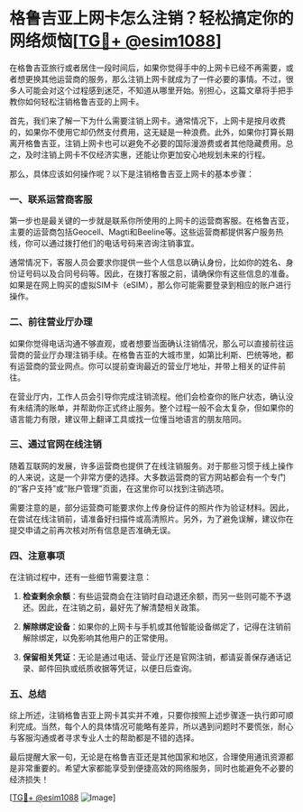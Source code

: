 # 格鲁吉亚上网卡怎么注销？轻松搞定你的网络烦恼[[TG💪+ @esim1088](https://t.me/s/esim1088)]

在格鲁吉亚旅行或者居住一段时间后，如果你觉得手中的上网卡已经不再需要，或者想更换其他运营商的服务，那么注销上网卡就成为了一件必要的事情。不过，很多人可能会对这个过程感到迷茫，不知道从哪里开始。别担心，这篇文章将手把手教你如何轻松注销格鲁吉亚的上网卡。

首先，我们来了解一下为什么需要注销上网卡。通常情况下，上网卡是按月收费的，如果你不使用它却仍然支付费用，这无疑是一种浪费。此外，如果你打算长期离开格鲁吉亚，注销上网卡也可以避免不必要的国际漫游费或者其他隐藏费用。总之，及时注销上网卡不仅经济实惠，还能让你更加安心地规划未来的行程。

那么，具体应该如何操作呢？以下是注销格鲁吉亚上网卡的基本步骤：

### 一、联系运营商客服

第一步也是最关键的一步就是联系你所使用的上网卡的运营商客服。在格鲁吉亚，主要的运营商包括Geocell、Magti和Beeline等。这些运营商都提供客户服务热线，你可以通过拨打他们的电话号码来咨询注销事宜。

通常情况下，客服人员会要求你提供一些个人信息以确认身份，比如你的姓名、身份证号码以及合同号码等。因此，在拨打客服之前，请确保你有这些信息的准备。如果是在网上购买的虚拟SIM卡（eSIM），那么你可能需要登录到相应的账户进行操作。

### 二、前往营业厅办理

如果你觉得电话沟通不够直观，或者想要当面确认注销情况，那么可以直接前往运营商的营业厅办理注销手续。在格鲁吉亚的大城市里，如第比利斯、巴统等地，都有运营商的营业网点。你可以提前查询最近的营业厅地址，并带上相关的证件前往。

在营业厅内，工作人员会引导你完成注销流程。他们会检查你的账户状态，确认没有未结清的账单，并帮助你正式终止服务。整个过程一般不会太复杂，但如果你的语言能力有限，建议带上翻译工具或找一位懂当地语言的朋友陪同。

### 三、通过官网在线注销

随着互联网的发展，许多运营商也提供了在线注销服务。对于那些习惯于线上操作的人来说，这是一个非常方便的选择。大多数运营商的官方网站都会有一个专门的“客户支持”或“账户管理”页面，在这里你可以找到注销选项。

需要注意的是，部分运营商可能要求你上传身份证件的照片作为验证材料。因此，在尝试在线注销前，请准备好扫描件或高清照片。另外，为了避免误解，建议你在提交申请之前再次核对所有信息是否准确无误。

### 四、注意事项

在注销过程中，还有一些细节需要注意：

1. **检查剩余余额**：有些运营商会在注销时自动退还余额，而另一些则可能不予退还。因此，在注销之前，最好先了解清楚相关政策。
   
2. **解除绑定设备**：如果你的上网卡与手机或其他智能设备绑定了，记得在注销前解除绑定，以免影响其他用户的正常使用。

3. **保留相关凭证**：无论是通过电话、营业厅还是官网注销，都请妥善保存通话记录、邮件回执或纸质收据等凭证，以便日后查询。

### 五、总结

综上所述，注销格鲁吉亚上网卡其实并不难，只要你按照上述步骤逐一执行即可顺利完成。当然，每个人的具体情况可能略有差异，所以遇到问题时不要慌张，耐心与客服沟通或者寻求专业人士的帮助都是不错的选择。

最后提醒大家一句，无论是在格鲁吉亚还是其他国家和地区，合理使用通讯资源都是非常重要的。希望大家都能享受到便捷高效的网络服务，同时也能避免不必要的经济损失！

[[TG💪+ @esim1088](https://t.me/s/esim1088) ![Image](https://i.postimg.cc/4NQfJmqS/Snipaste-2025-05-13-00-14-12.png)]